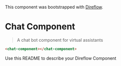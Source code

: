This component was bootstrapped with [Direflow](https://direflow.io).

# Chat Component
> A chat bot component for virtual assistants

```html
<chat-component></chat-component>
```

Use this README to describe your Direflow Component